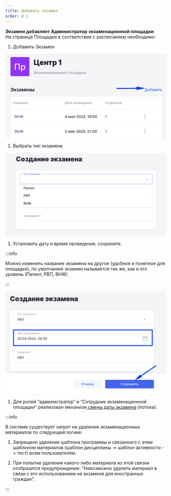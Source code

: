 ```yaml
---
title: Добавить экзамен
order: 0.1
---
```


**Экзамен добавляет Администратор  экзаменационной площадки**\
На странице Площадки в соответствии с расписанием необходимо:

1. Добавить Экзамен

![](<./image (218).png>)

1. Выбрать тип экзамена

![](<./image (219).png>)

1. Установить дату и время проведения, сохраните.

:::info 

Можно изменить название экзамена на другое (удобное и понятное для площадки), по умолчанию экзамен называется так же, как и его уровень (Патент, РВП, ВНЖ)

:::

![](<./image (220).png>)

1. Для ролей “администратор” и “Сотрудник экзаменационной площадки” реализован механизм[ смены даты экзамена](./../voprosy/flow-kak-pomenyat-uroven-datu-ekzamena) (потока).

:::info 

В системе существует запрет на удаление экзаменационных материалов по следующей логике:

1. Запрещено удаление шаблона программы и связанного с этим шаблоном материалов (шаблон дисциплины -> шаблон активности -> тест) всем пользователям.

2. При попытке удаления какого-либо материала из этой связки отобразится предупреждение: "Невозможно удалить материал в связи с его использованием на экзамене для иностранных граждан".

:::
